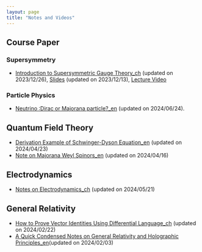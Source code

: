 ```yaml
---
layout: page
title: "Notes and Videos"
---
```

## Course Paper
### Supersymmetry
 - [Introduction to Supersymmetric Gauge Theory_ch](SUSYGAUGE.pdf) (updated on 2023/12/26), [Slides](Supersymmetric_Gauge_Theory.pdf) (updated on 2023/12/13), [Lecture Video](https://www.bilibili.com/video/BV1FG411e7wT/?spm_id_from=333.999.0.0)

### Particle Physics
- [Neutrino :Dirac or Majorana particle?_en](Neutrino_Dirac_or_Majorana_particle.pdf) (updated on 2024/06/24).
   
## Quantum Field Theory
 - [Derivation Example of Schwinger-Dyson Equation_en](Schwinger-Dyson_Equation.pdf) (updated on 2024/04/23)
 - [Note on Majorana Weyl Spinors_en](Majorana-Weyl_Spinor.pdf) (updated on 2024/04/16)

## Electrodynamics
 - [Notes on Electrodynamics_ch](Electrodynamics.pdf) (updated on 2024/05/21)

## General Relativity
 - [How to Prove Vector Identities Using Differential Language_ch](Proof_for_Identities.pdf) (updated on 2024/02/22)
 - [A Quick Condensed Notes on General Relativity and Holographic Principles_en](General_Relativity.pdf)(updated on 2024/02/03)
